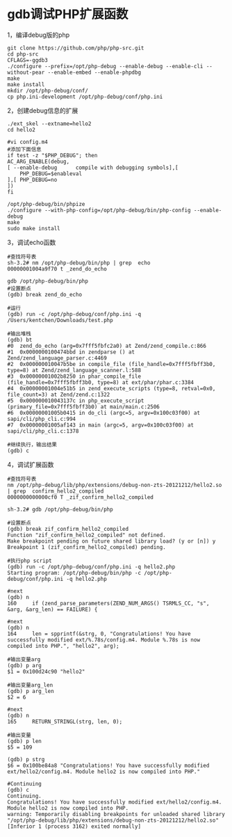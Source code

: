 # gdb调试PHP扩展函数

1，编译debug版的php

	git clone https://github.com/php/php-src.git
	cd php-src
	CFLAGS=-ggdb3
	./configure --prefix=/opt/php-debug --enable-debug --enable-cli --without-pear --enable-embed --enable-phpdbg
	make 
	make install
	mkdir /opt/php-debug/conf/
	cp php.ini-development /opt/php-debug/conf/php.ini
	
2，创建debug信息的扩展
	
	./ext_skel --extname=hello2
	cd hello2
	
	#vi config.m4
	#添加下面信息
	if test -z "$PHP_DEBUG"; then 
  	AC_ARG_ENABLE(debug,
  	[ --enable-debug      compile with debugging symbols],[
    	PHP_DEBUG=$enableval
  	],[ PHP_DEBUG=no
  	])
	fi
	
	/opt/php-debug/bin/phpize
	./configure --with-php-config=/opt/php-debug/bin/php-config --enable-debug
	make
	sudo make install
	
3，调试echo函数
	
	#查找符号表
	sh-3.2# nm /opt/php-debug/bin/php | grep  echo
	00000001004a9f70 t _zend_do_echo
	
	gdb /opt/php-debug/bin/php
	#设置断点
	(gdb) break zend_do_echo
	
	#运行
	(gdb) run -c /opt/php-debug/conf/php.ini -q /Users/kentchen/Downloads/test.php
	
	#输出堆栈
	(gdb) bt
	#0  zend_do_echo (arg=0x7fff5fbfc2a0) at Zend/zend_compile.c:866
	#1  0x0000000100474bbd in zendparse () at Zend/zend_language_parser.c:4469
	#2  0x000000010047b5be in compile_file (file_handle=0x7fff5fbff3b0, type=8) at Zend/zend_language_scanner.l:588
	#3  0x00000001002b8250 in phar_compile_file (file_handle=0x7fff5fbff3b0, type=8) at ext/phar/phar.c:3384
	#4  0x00000001004e51b5 in zend_execute_scripts (type=8, retval=0x0, file_count=3) at Zend/zend.c:1322
	#5  0x000000010043137c in php_execute_script (primary_file=0x7fff5fbff3b0) at main/main.c:2506
	#6  0x00000001005b0415 in do_cli (argc=5, argv=0x100c03f00) at sapi/cli/php_cli.c:994
	#7  0x00000001005af143 in main (argc=5, argv=0x100c03f00) at sapi/cli/php_cli.c:1378
	
	#继续执行，输出结果
	(gdb) c
	
	
4，调试扩展函数 

	#查找符号表
	nm /opt/php-debug/lib/php/extensions/debug-non-zts-20121212/hello2.so | grep  confirm_hello2_compiled
	0000000000000cf0 T _zif_confirm_hello2_compiled
	
	sh-3.2# gdb /opt/php-debug/bin/php
	
	#设置断点
	(gdb) break zif_confirm_hello2_compiled
	Function "zif_confirm_hello2_compiled" not defined.
	Make breakpoint pending on future shared library load? (y or [n]) y
	Breakpoint 1 (zif_confirm_hello2_compiled) pending.
	
	#执行php script
	(gdb) run -c /opt/php-debug/conf/php.ini -q hello2.php
	Starting program: /opt/php-debug/bin/php -c /opt/php-debug/conf/php.ini -q hello2.php
	
	#next
	(gdb) n
	160		if (zend_parse_parameters(ZEND_NUM_ARGS() TSRMLS_CC, "s", &arg, &arg_len) == FAILURE) {
	
	#next
	(gdb) n
	164		len = spprintf(&strg, 0, "Congratulations! You have successfully modified ext/%.78s/config.m4. Module %.78s is now compiled into PHP.", "hello2", arg);
	
	#输出变量arg
	(gdb) p arg
	$1 = 0x100d24c90 "hello2"
	
	#输出变量arg_len
	(gdb) p arg_len
	$2 = 6
	
	#next
	(gdb) n
	165		RETURN_STRINGL(strg, len, 0);
	
	#输出变量
	(gdb) p len
	$5 = 109
	
	(gdb) p strg
	$6 = 0x100be84a8 "Congratulations! You have successfully modified ext/hello2/config.m4. Module hello2 is now compiled into PHP."
	
	#Continuing
	(gdb) c
	Continuing.
	Congratulations! You have successfully modified ext/hello2/config.m4. Module hello2 is now compiled into PHP.
	warning: Temporarily disabling breakpoints for unloaded shared library "/opt/php-debug/lib/php/extensions/debug-non-zts-20121212/hello2.so"
	[Inferior 1 (process 3162) exited normally]
	
	
